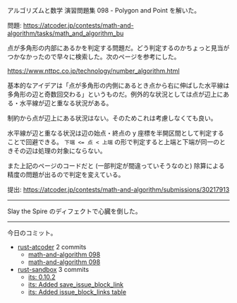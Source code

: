 アルゴリズムと数学 演習問題集 098 - Polygon and Point を解いた。

問題: <https://atcoder.jp/contests/math-and-algorithm/tasks/math_and_algorithm_bu>

点が多角形の内部にあるかを判定する問題だ。どう判定するのかちょっと見当がつかなかったので早々に検索した。次のページを参考にした。

<https://www.nttpc.co.jp/technology/number_algorithm.html>

基本的なアイデアは「点が多角形の内側にあるとき点から右に伸ばした水平線は多角形の辺と奇数回交わる」というものだ。例外的な状況としては点が辺上にある・水平線が辺と重なる状況がある。

制約から点が辺上にある状況はない。そのためこれは考慮しなくても良い。

水平線が辺と重なる状況は辺の始点・終点の y 座標を半開区間として判定することで回避できる。 `下端 <= 点 < 上端` の形で判定すると上端と下端が同一のときその辺は処理の対象にならない。

また上記のページのコードだと (一部判定が間違っていそうなのと) 除算による精度の問題が出るので判定を変えている。

提出: <https://atcoder.jp/contests/math-and-algorithm/submissions/30217913>

---

Slay the Spire のディフェクトで心臓を倒した。

---

今日のコミット。

- [rust-atcoder](https://github.com/bouzuya/rust-atcoder) 2 commits
  - [math-and-algorithm 098](https://github.com/bouzuya/rust-atcoder/commit/306a14e646782e8556616002856bed4f64ec014b)
  - [math-and-algorithm 098](https://github.com/bouzuya/rust-atcoder/commit/bb1c9660b1d35924195047a3118cf0e921b7ef49)
- [rust-sandbox](https://github.com/bouzuya/rust-sandbox) 3 commits
  - [its: 0.10.2](https://github.com/bouzuya/rust-sandbox/commit/cc75b7de238078de3c1c7556a2b76801819e1e0c)
  - [its: Added save_issue_block_link](https://github.com/bouzuya/rust-sandbox/commit/21cd82576e64a8ed929a92e0b33defe9fbffa331)
  - [its: Added issue_block_links table](https://github.com/bouzuya/rust-sandbox/commit/920e2885f4461718a9a92c543faf61e97fc09aec)
